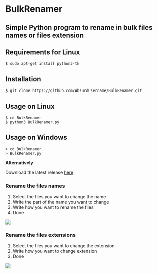 # BulkRenamer

## Simple Python program to rename in bulk files names or files extension

## Requirements for Linux
```
$ sudo apt-get install python3-tk
```

## Installation
```
$ git clone https://github.com/AbsurdUsername/BulkRenamer.git
```

## Usage on Linux
```
$ cd BulkRenamer
$ python3 BulkRenamer.py
```

## Usage on Windows
```
> cd BulkRenamer
> BulkRenamer.py
```
**Alternatively**

Download the latest release [here](https://github.com/AbsurdUsername/BulkRenamer/releases/)

### Rename the files names
1. Select the files you want to change the name
2. Write the part of the name you want to change
3. Write how you want to rename the files
4. Done

![](https://i.imgur.com/tUOA9gT.png)

### Rename the files extensions
1. Select the files you want to change the extension
2. Write how you want to change extension
3. Done

![](https://i.imgur.com/V5TsN2h.png)
